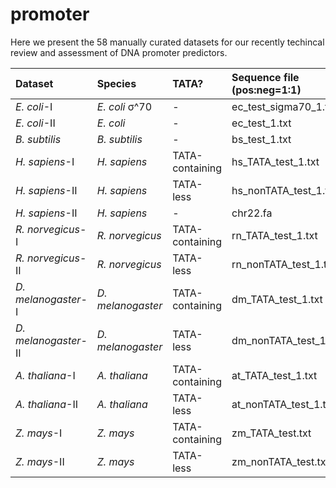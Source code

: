 # promoter

Here we present the 58 manually curated datasets for our recently techincal review and assessment of DNA promoter predictors.

| Dataset   | Species   |TATA?|Sequence file (pos:neg=1:1)|Sequence file (pos:neg=1:2)|Sequence file (pos:neg=1:3)|Sequence file (pos:neg=1:4)|Sequence file (pos:neg=1:5)|Sequence length|
|:----------|:----------|:----|:--------------------------|:--------------------------|---------------------------|---------------------------|---------------------------|--------------|
|*E. coli*-I|*E. coli* σ^70|-|ec_test_sigma70_1.txt|ec_test_sigma70_2.txt|ec_test_sigma70_3.txt|ec_test_sigma70_4.txt|ec_test_sigma70_5.txt|81 bp|
|*E. coli*-II|*E. coli*|-|ec_test_1.txt|ec_test_2.txt|ec_test_3.txt|ec_test_4.txt|ec_test_5.txt|81 bp|
|*B. subtilis*|*B. subtilis*|-|bs_test_1.txt|bs_test_2.txt|bs_test_3.txt|bs_test_4.txt|bs_test_5.txt|81 bp|
|*H. sapiens*-I|*H. sapiens*|TATA-containing|hs_TATA_test_1.txt|hs_TATA_test_2.txt|hs_TATA_test_3.txt|hs_TATA_test_4.txt|hs_TATA_test_5.txt|251;300;1001 bp
|*H. sapiens*-II|*H. sapiens*|TATA-less|hs_nonTATA_test_1.txt|hs_nonTATA_test_2.txt|hs_nonTATA_test_3.txt|hs_nonTATA_test_4.txt|hs_nonTATA_test_5.txt|251;300;1001 bp
|*H. sapiens*-II|*H. sapiens*|-|chr22.fa|-|-|-|-|-|
|*R. norvegicus*-I|*R. norvegicus*|TATA-containing|rn_TATA_test_1.txt|rn_TATA_test_2.txt|rn_TATA_test_3.txt|rn_TATA_test_4.txt|rn_TATA_test_5.txt|251;300;1001 bp
|*R. norvegicus*-II|*R. norvegicus*|TATA-less|rn_nonTATA_test_1.txt|rn_nonTATA_test_2.txt|rn_nonTATA_test_3.txt|rn_nonTATA_test_4.txt|rn_nonTATA_test_5.txt|251;300;1001 bp
|*D. melanogaster*-I|*D. melanogaster*|TATA-containing|dm_TATA_test_1.txt|dm_TATA_test_2.txt|dm_TATA_test_3.txt|dm_TATA_test_4.txt|dm_TATA_test_5.txt|300;1001 bp
|*D. melanogaster*-II|*D. melanogaster*|TATA-less|dm_nonTATA_test_1.txt|dm_nonTATA_test_2.txt|dm_nonTATA_test_3.txt|dm_nonTATA_test_4.txt|dm_nonTATA_test_5.txt|300;1001 bp
|*A. thaliana*-I|*A. thaliana*|TATA-containing|at_TATA_test_1.txt|at_TATA_test_2.txt|at_TATA_test_3.txt|at_TATA_test_4.txt|at_TATA_test_5.txt|251;300;1001 bp
|*A. thaliana*-II|*A. thaliana*|TATA-less|at_nonTATA_test_1.txt|at_nonTATA_test_2.txt|at_nonTATA_test_3.txt|at_nonTATA_test_4.txt|at_nonTATA_test_5.txt|251;300;1001 bp
|*Z. mays*-I|*Z. mays*|TATA-containing|zm_TATA_test.txt|-|-|-|-|251;300;1001 bp
|*Z. mays*-II|*Z. mays*|TATA-less|zm_nonTATA_test.txt|-|-|-|-|251;300;1001 bp

